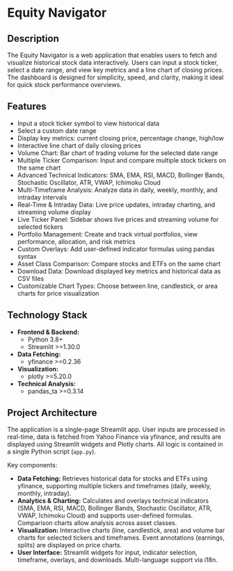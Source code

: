 # Equity Navigator

## Description

The Equity Navigator is a web application that enables users to fetch and visualize historical stock data interactively. Users can input a stock ticker, select a date range, and view key metrics and a line chart of closing prices. The dashboard is designed for simplicity, speed, and clarity, making it ideal for quick stock performance overviews.

## Features

- Input a stock ticker symbol to view historical data
- Select a custom date range
- Display key metrics: current closing price, percentage change, high/low
- Interactive line chart of daily closing prices
- Volume Chart: Bar chart of trading volume for the selected date range
- Multiple Ticker Comparison: Input and compare multiple stock tickers on the same chart
- Advanced Technical Indicators: SMA, EMA, RSI, MACD, Bollinger Bands, Stochastic Oscillator, ATR, VWAP, Ichimoku Cloud
- Multi-Timeframe Analysis: Analyze data in daily, weekly, monthly, and intraday intervals
- Real-Time & Intraday Data: Live price updates, intraday charting, and streaming volume display
- Live Ticker Panel: Sidebar shows live prices and streaming volume for selected tickers
- Portfolio Management: Create and track virtual portfolios, view performance, allocation, and risk metrics
- Custom Overlays: Add user-defined indicator formulas using pandas syntax
- Asset Class Comparison: Compare stocks and ETFs on the same chart
- Download Data: Download displayed key metrics and historical data as CSV files
- Customizable Chart Types: Choose between line, candlestick, or area charts for price visualization

## Technology Stack

- **Frontend & Backend:**
  - Python 3.8+
  - Streamlit >=1.30.0
- **Data Fetching:**
  - yfinance >=0.2.36
- **Visualization:**
  - plotly >=5.20.0
- **Technical Analysis:**
  - pandas_ta >=0.3.14

## Project Architecture

The application is a single-page Streamlit app. User inputs are processed in real-time, data is fetched from Yahoo Finance via yfinance, and results are displayed using Streamlit widgets and Plotly charts. All logic is contained in a single Python script (`app.py`).

Key components:

- **Data Fetching:** Retrieves historical data for stocks and ETFs using yfinance, supporting multiple tickers and timeframes (daily, weekly, monthly, intraday).
- **Analytics & Charting:** Calculates and overlays technical indicators (SMA, EMA, RSI, MACD, Bollinger Bands, Stochastic Oscillator, ATR, VWAP, Ichimoku Cloud) and supports user-defined formulas. Comparison charts allow analysis across asset classes.
- **Visualization:** Interactive charts (line, candlestick, area) and volume bar charts for selected tickers and timeframes. Event annotations (earnings, splits) are displayed on price charts.
- **User Interface:** Streamlit widgets for input, indicator selection, timeframe, overlays, and downloads. Multi-language support via i18n.